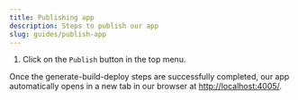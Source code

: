 ```yaml
---
title: Publishing app
description: Steps to publish our app
slug: guides/publish-app
---
```


1. Click on the `Publish` button in the top menu. 

Once the generate-build-deploy steps are successfully completed, our app automatically opens in a new tab in our browser at [http://localhost:4005/](http://localhost:4005/).